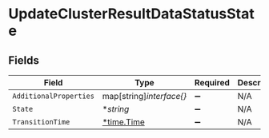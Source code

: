 # UpdateClusterResultDataStatusState


## Fields

| Field                                      | Type                                       | Required                                   | Description                                |
| ------------------------------------------ | ------------------------------------------ | ------------------------------------------ | ------------------------------------------ |
| `AdditionalProperties`                     | map[string]*interface{}*                   | :heavy_minus_sign:                         | N/A                                        |
| `State`                                    | **string*                                  | :heavy_minus_sign:                         | N/A                                        |
| `TransitionTime`                           | [*time.Time](https://pkg.go.dev/time#Time) | :heavy_minus_sign:                         | N/A                                        |
